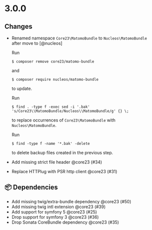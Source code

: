 # 3.0.0

## Changes

- Renamed namespace `Core23\MatomoBundle` to `Nucleos\MatomoBundle` after move to [@nucleos]

  Run

  ```
  $ composer remove core23/matomo-bundle
  ```

  and

  ```
  $ composer require nucleos/matomo-bundle
  ```

  to update.

  Run

  ```
  $ find . -type f -exec sed -i '.bak' 's/Core23\\MatomoBundle/Nucleos\\MatomoBundle/g' {} \;
  ```

  to replace occurrences of `Core23\MatomoBundle` with `Nucleos\MatomoBundle`.

  Run

  ```
  $ find -type f -name '*.bak' -delete
  ```

  to delete backup files created in the previous step.

- Add missing strict file header @core23 (#34)
- Replace HTTPlug with PSR http client @core23 (#31)

## 📦 Dependencies

- Add missing twig/extra-bundle dependency @core23 (#50)
- Add missing twig intl extension @core23 (#39)
- Add support for symfony 5 @core23 (#25)
- Drop support for symfony 3 @core23 (#36)
- Drop Sonata CoreBundle dependency @core23 (#35)

